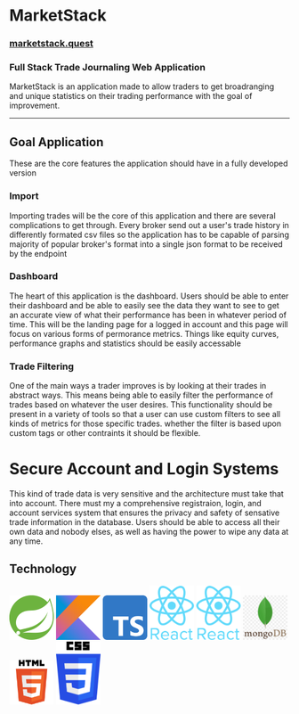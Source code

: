 
# MarketStack
### [marketstack.quest](marketstack.quest)
### Full Stack Trade Journaling Web Application


MarketStack is an application made to allow traders to get broadranging and unique statistics on their trading performance with the goal of improvement.

---

## Goal Application

These are the core features the application should have in a fully developed version

### Import

Importing trades will be the core of this application and there are several complications to get through. Every broker send out a user's trade history in differently formated csv files so the application has to be capable of parsing majority of popular broker's format into a single json format to be received by the endpoint

### Dashboard

The heart of this application is the dashboard. Users should be able to enter their dashboard and be able to easily see the data they want to see to get an accurate view of what their performance has been in whatever period of time. This will be the landing page for a logged in account and this page will focus on various forms of permorance metrics. Things like equity curves, performance graphs and statistics should be easily accessable

### Trade Filtering

One of the main ways a trader improves is by looking at their trades in abstract ways. This means being able to easily filter the performance of trades based on whatever the user desires. This functionality should be present in a variety of tools so that a user can use custom filters to see all kinds of metrics for those specific trades. whether the filter is based upon custom tags or other contraints it should be flexible.

# Secure Account and Login Systems

This kind of trade data is very sensitive and the architecture must take that into account. There must my a comprehensive registraion, login, and account services system that ensures the privacy and safety of sensative trade information in the database. Users should be able to access all their own data and nobody elses, as well as having the power to wipe any data at any time.

## Technology
<p>
<img src="ReadMeImages\SpringBoot.png" width="80px" style="display: inline;">
<img src="ReadMeImages\Kotlin.png" width="80px" style="display: inline;">
<img src="ReadMeImages\TypeScript.png" width="80px" style="display: inline;">
<img src="ReadMeImages\react.png" width="80px" style="display: inline;">
<img src="ReadMeImages\react.png" width="80px" style="display: inline;">
<img src="ReadMeImages\mongodb.png" width="80px" style="display: inline;">
<img src="ReadMeImages\html.png" width="80px" style="display: inline;">
<img src="ReadMeImages\css.png" width="80px" style="display: inline;">
</p>
